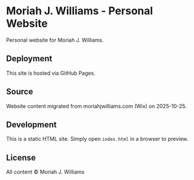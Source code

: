 # Moriah J. Williams - Personal Website

Personal website for Moriah J. Williams.

## Deployment

This site is hosted via GitHub Pages.

## Source

Website content migrated from moriahjwilliams.com (Wix) on 2025-10-25.

## Development

This is a static HTML site. Simply open `index.html` in a browser to preview.

## License

All content © Moriah J. Williams
